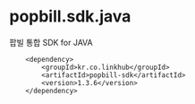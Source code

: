 popbill.sdk.java
================

팝빌 통합 SDK for JAVA


		<dependency>
			<groupId>kr.co.linkhub</groupId>
			<artifactId>popbill-sdk</artifactId>
			<version>1.3.6</version>
		</dependency>
